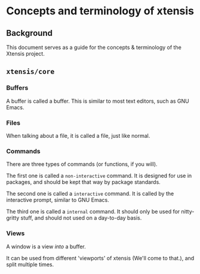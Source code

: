# Concepts and terminology of xtensis

## Background

This document serves as a guide for the concepts & terminology of the
Xtensis project.

## `xtensis/core`

### Buffers

A buffer is called a buffer. This is similar to most text editors,
such as GNU Emacs.

### Files

When talking about a file, it is called a file, just like normal.

### Commands

There are three types of commands (or functions, if you will).

The first one is called a `non-interactive` command. It is designed
for use in packages, and should be kept that way by package standards.

The second one is called a `interactive` command. It is called by the
interactive prompt, similar to GNU Emacs.

The third one is called a `internal` command. It should only be used
for nitty-gritty stuff, and should not used on a day-to-day basis.

### Views

A window is a view *into* a buffer.

It can be used from different 'viewports' of xtensis (We'll come to
that.), and split multiple times.
